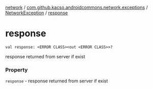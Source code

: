 [network](../../index.md) / [com.github.kacso.androidcommons.network.exceptions](../index.md) / [NetworkException](index.md) / [response](.)

# response

`val response: <ERROR CLASS><out <ERROR CLASS>>?`

response returned from server if exist

### Property

`response` - response returned from server if exist